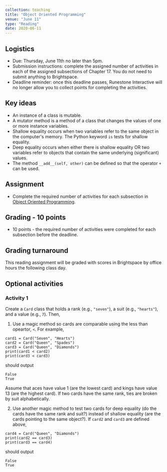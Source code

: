```yaml
---
collection: teaching
title: "Object Oriented Programming"
venue: "June 11"
type: "Reading"
date: 2020-06-11
---
```

## Logistics
* Due: Thursday, June 11th no later than 5pm.
* Submission instructions: complete the assigned number of activities in each
	of the assigned subsections of Chapter 17. You do not need to submit
	anything to Brightspace.
* Deadline reminder: once this deadline passes, Runestone Interactive will no
	longer allow you to collect points for completing the activities.

## Key ideas
* An instance of a class is mutable.
* A mutator method is a method of a class that changes the values of one or more instance variables.
* Shallow equality occurs when two variables refer to the
same object in the computer's memory. The Python keyword `is` tests for
shallow equality.
* Deep equality occurs when either there is shallow equality OR
two variables refer to objects that contain the same underlying
(significant) values.
* The method `__add__(self, other)` can be defined so that the operator
`+` can be used.


## Assignment
* Complete the required number of activities for each subsection in
[Object Oriented Programming](https://runestone.academy/runestone/assignments/doAssignment?assignment_id=37765).

## Grading - 10 points
* 10 points - the required number of activities were completed for each
	subsection before the deadline.

## Grading turnaround
This reading assignment  will be graded with scores in Brightspace by office
hours the following class day.

## Optional activities
### Activity 1
Create a `Card` class that holds a rank (e.g., `"seven"`), a suit
(e.g., `"hearts"`), and a value (e.g., `7`). Then,

1. Use a magic method so cards
are comparable using the less than opeartor, `<`. For example,
```
card1 = Card("Seven", "Hearts")
card2 = Card("Queen", "Spades")
card3 = Card("Queen", "Diamonds")
print(card1 < card2)
print(card3 < card3)
```
should output
```
False
True
```
Assume that aces have value 1 (are the lowest card) and kings
have value 13 (are the highest card). If two cards have the same rank,
ties are broken by suit alphabetically.

2. Use another magic method to test two cards for deep equality
(do the cards have the same rank and suit?) instead of shallow
equality (are the cards pointing to the same object?).
If `card2` and `card3` are defined above,
```
card4 = Card("Queen", "Diamonds")
print(card2 == card3)
print(card3 == card4)
```
should output
```
False
True
```

